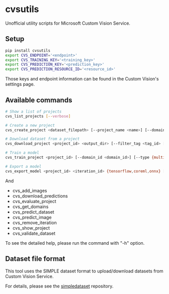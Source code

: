# cvsutils
Unofficial utility scripts for Microsoft Custom Vision Service.

## Setup
```sh
pip install cvsutils
export CVS_ENDPOINT='<endpoint>'
export CVS_TRAINING_KEY='<training_key>'
export CVS_PREDICTION_KEY='<prediction_key>'
export CVS_PREDICTION_RESOURCE_ID='<resource_id>'
```

Those keys and endpoint information can be found in the Custom Vision's settings page.

## Available commands

```sh
# Show a list of projects
cvs_list_projects [--verbose]

# Create a new project
cvs_create_project <dataset_filepath> [--project_name <name>] [--domain_id <domain_id>]

# Download dataset from a project
cvs_download_project <project_id> <output_dir> [--filter_tag <tag_id> [<tag_id> ...]]

# Train a model
cvs_train_project <project_id> [--domain_id <domain_id>] [--type {multiclass,multilabel}] [--force]

# Export a model
cvs_export_model <project_id> <iteration_id> {tensorflow,coreml,onnx} [--output_filepath <filepath>]
```

And
* cvs_add_images
* cvs_download_predictions
* cvs_evaluate_project
* cvs_get_domains
* cvs_predict_dataset
* cvs_predict_image
* cvs_remove_iteration
* cvs_show_project
* cvs_validate_dataset

To see the detailed help, please run the command with "-h" option.

## Dataset file format
This tool uses the SIMPLE dataset format to upload/download datasets from Custom Vision Service.

For details, please see the [simpledataset](https://github.com/shonohs/simpledataset) repository.
